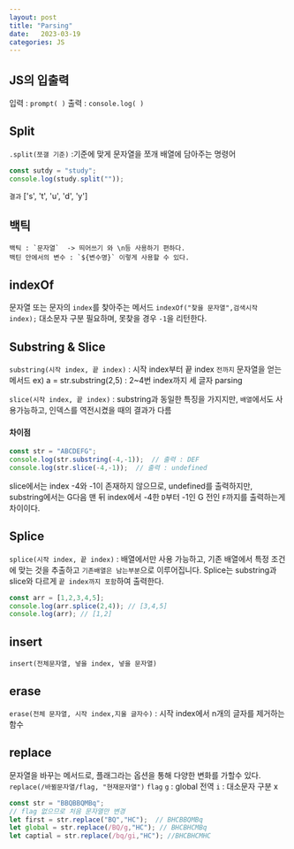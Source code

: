 ```yaml
---
layout: post
title: "Parsing"
date:   2023-03-19
categories: JS
---
```


## JS의 입출력
입력 : `prompt( )`
출력 : `console.log( )`


## Split
`.split(쪼갤 기준)` :기준에 맞게 문자열을 쪼개 배열에 담아주는 명령어

```js
const sutdy = "study";
console.log(study.split(""));

```
`결과`
['s', 't', 'u', 'd', 'y']

## 백틱
```
백틱 : `문자열`  -> 띄어쓰기 와 \n등 사용하기 편하다.
백틴 안에서의 변수 : `${변수명}` 이렇게 사용할 수 있다.
```

## indexOf
문자열 또는 문자의 `index`를 찾아주는 메서드
`indexOf("찾을 문자열",검색시작 index);`
대소문자 구분 필요하며, 못찾을 경우 `-1`을 리턴한다.

## Substring & Slice
`substring(시작 index, 끝 index)` : 시작 index부터 끝 index `전까지` 문자열을 얻는 메서드
ex) a = str.substring(2,5) : 2~4번 index까지 세 글자 parsing

`slice(시작 index, 끝 index)` : substring과 동일한 특징을 가지지만, `배열`에서도 사용가능하고, 인덱스를 역전시켰을 때의 결과가 다름

#### 차이점
```js
const str = "ABCDEFG";
console.log(str.substring(-4,-1));  // 출력 : DEF
console.log(str.slice(-4,-1));  // 출력 : undefined
```

slice에서는 index -4와 -1이 존재하지 않으므로, undefined를 출력하지만, substring에서는 G다음 맨 뒤 index에서 -4한 `D`부터 -1인 G 전인 `F`까지를 출력하는게 차이이다.

## Splice
`splice(시작 index, 끝 index)` : 배열에서만 사용 가능하고, 기존 배열에서 특정 조건에 맞는 것을 추출하고 `기존배열은 남는부분`으로 이루어집니다. Splice는 substring과 slice와 다르게 `끝 index까지 포함`하여 출력한다.

```js
const arr = [1,2,3,4,5];
console.log(arr.splice(2,4)); // [3,4,5]
console.log(arr); // [1,2]
```

## insert
`insert(전체문자열, 넣을 index, 넣을 문자열)`

## erase
`erase(전체 문자열, 시작 index,지울 글자수)` : 시작 index에서 n개의 글자를 제거하는 함수

## replace
문자열을 바꾸는 메서드로, 플래그라는 옵션을 통해 다양한 변화를 가할수 있다.
`replace(/바뀔문자열/flag, "현재문자열")`
`flag` 
`g` : global 전역
`i` : 대소문자 구분 x

```js
const str = "BBQBBQMBq";
// flag 없으므로 처음 문자열만 변경
let first = str.replace("BQ","HC");  // BHCBBQMBq
let global = str.replace(/BQ/g,"HC"); // BHCBHCMBq
let captial = str.replace(/bq/gi,"HC"); //BHCBHCMHC

